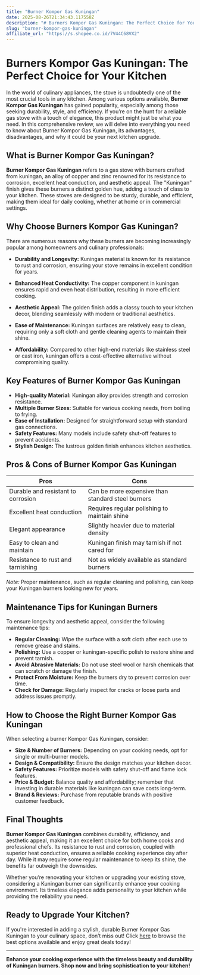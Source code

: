 ```yaml
---
title: "Burner Kompor Gas Kuningan"
date: 2025-08-26T21:34:43.117558Z
description: "# Burners Kompor Gas Kuningan: The Perfect Choice for Your Kitchen..."
slug: "burner-kompor-gas-kuningan"
affiliate_url: "https://s.shopee.co.id/7V44C68VX2"
---
```

# Burners Kompor Gas Kuningan: The Perfect Choice for Your Kitchen

In the world of culinary appliances, the stove is undoubtedly one of the most crucial tools in any kitchen. Among various options available, **Burner Kompor Gas Kuningan** has gained popularity, especially among those seeking durability, style, and efficiency. If you’re on the hunt for a reliable gas stove with a touch of elegance, this product might just be what you need. In this comprehensive review, we will delve into everything you need to know about Burner Kompor Gas Kuningan, its advantages, disadvantages, and why it could be your next kitchen upgrade.

## What is Burner Kompor Gas Kuningan?

**Burner Kompor Gas Kuningan** refers to a gas stove with burners crafted from kuningan, an alloy of copper and zinc renowned for its resistance to corrosion, excellent heat conduction, and aesthetic appeal. The "Kuningan" finish gives these burners a distinct golden hue, adding a touch of class to your kitchen. These stoves are designed to be sturdy, durable, and efficient, making them ideal for daily cooking, whether at home or in commercial settings.

## Why Choose Burners Kompor Gas Kuningan?

There are numerous reasons why these burners are becoming increasingly popular among homeowners and culinary professionals:

- **Durability and Longevity:** Kuningan material is known for its resistance to rust and corrosion, ensuring your stove remains in excellent condition for years.
  
- **Enhanced Heat Conductivity:** The copper component in kuningan ensures rapid and even heat distribution, resulting in more efficient cooking.
  
- **Aesthetic Appeal:** The golden finish adds a classy touch to your kitchen decor, blending seamlessly with modern or traditional aesthetics.
  
- **Ease of Maintenance:** Kuningan surfaces are relatively easy to clean, requiring only a soft cloth and gentle cleaning agents to maintain their shine.
  
- **Affordability:** Compared to other high-end materials like stainless steel or cast iron, kuningan offers a cost-effective alternative without compromising quality.

## Key Features of Burner Kompor Gas Kuningan

- **High-quality Material:** Kuningan alloy provides strength and corrosion resistance.
- **Multiple Burner Sizes:** Suitable for various cooking needs, from boiling to frying.
- **Ease of Installation:** Designed for straightforward setup with standard gas connections.
- **Safety Features:** Many models include safety shut-off features to prevent accidents.
- **Stylish Design:** The lustrous golden finish enhances kitchen aesthetics.

## Pros & Cons of Burner Kompor Gas Kuningan

| **Pros**                               | **Cons**                              |
|----------------------------------------|----------------------------------------|
| Durable and resistant to corrosion  | Can be more expensive than standard steel burners |
| Excellent heat conduction            | Requires regular polishing to maintain shine |
| Elegant appearance                   | Slightly heavier due to material density |
| Easy to clean and maintain           | Kuningan finish may tarnish if not cared for |
| Resistance to rust and tarnishing   | Not as widely available as standard burners |

*Note:* Proper maintenance, such as regular cleaning and polishing, can keep your Kuningan burners looking new for years.

## Maintenance Tips for Kuningan Burners

To ensure longevity and aesthetic appeal, consider the following maintenance tips:

- **Regular Cleaning:** Wipe the surface with a soft cloth after each use to remove grease and stains.
- **Polishing:** Use a copper or kuningan-specific polish to restore shine and prevent tarnish.
- **Avoid Abrasive Materials:** Do not use steel wool or harsh chemicals that can scratch or damage the finish.
- **Protect From Moisture:** Keep the burners dry to prevent corrosion over time.
- **Check for Damage:** Regularly inspect for cracks or loose parts and address issues promptly.

## How to Choose the Right Burner Kompor Gas Kuningan

When selecting a burner Kompor Gas Kuningan, consider:

- **Size & Number of Burners:** Depending on your cooking needs, opt for single or multi-burner models.
- **Design & Compatibility:** Ensure the design matches your kitchen decor.
- **Safety Features:** Prioritize models with safety shut-off and flame lock features.
- **Price & Budget:** Balance quality and affordability; remember that investing in durable materials like kuningan can save costs long-term.
- **Brand & Reviews:** Purchase from reputable brands with positive customer feedback.

## Final Thoughts

**Burner Kompor Gas Kuningan** combines durability, efficiency, and aesthetic appeal, making it an excellent choice for both home cooks and professional chefs. Its resistance to rust and corrosion, coupled with superior heat conduction, ensures a reliable cooking experience day after day. While it may require some regular maintenance to keep its shine, the benefits far outweigh the downsides.

Whether you’re renovating your kitchen or upgrading your existing stove, considering a Kuningan burner can significantly enhance your cooking environment. Its timeless elegance adds personality to your kitchen while providing the reliability you need.

## Ready to Upgrade Your Kitchen?

If you're interested in adding a stylish, durable Burner Kompor Gas Kuningan to your culinary space, don’t miss out! Click [here](https://s.shopee.co.id/7V44C68VX2) to browse the best options available and enjoy great deals today!

---

**Enhance your cooking experience with the timeless beauty and durability of Kuningan burners. Shop now and bring sophistication to your kitchen!**